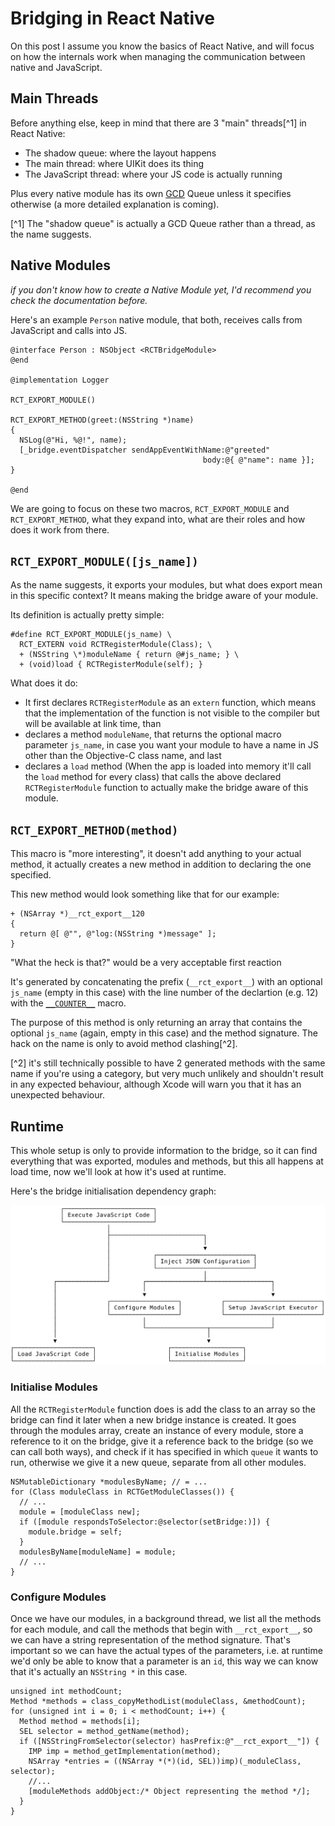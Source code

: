 Bridging in React Native
========================

On this post I assume you know the basics of React Native, and will focus on how the internals work when managing the communication between native and JavaScript.

Main Threads
------------

Before anything else, keep in mind that there are 3 "main" threads[^1] in React Native:

- The shadow queue: where the layout happens
- The main thread: where UIKit does its thing
- The JavaScript thread: where your JS code is actually running

Plus every native module has its own [GCD](https://developer.apple.com/library/ios/documentation/General/Conceptual/ConcurrencyProgrammingGuide/OperationQueues/OperationQueues.html) Queue unless it specifies otherwise (a more detailed explanation is coming).

[^1] The "shadow queue" is actually a GCD Queue rather than a thread, as the name suggests.

Native Modules
--------------

_if you don't know how to create a Native Module yet, I'd recommend you check the documentation before._

Here's an example `Person` native module, that both, receives calls from JavaScript and calls into JS.

```objc
@interface Person : NSObject <RCTBridgeModule>
@end

@implementation Logger

RCT_EXPORT_MODULE()

RCT_EXPORT_METHOD(greet:(NSString *)name)
{
  NSLog(@"Hi, %@!", name);
  [_bridge.eventDispatcher sendAppEventWithName:@"greeted"
                                           body:@{ @"name": name }];
}

@end
```

We are going to focus on these two macros, `RCT_EXPORT_MODULE` and `RCT_EXPORT_METHOD`, what they expand into, what are their roles and how does it work from there.

`RCT_EXPORT_MODULE([js_name])`
------------------------------

As the name suggests, it exports your modules, but what does export mean in this specific context? It means making the bridge aware of your module.

Its definition is actually pretty simple:

```objc
#define RCT_EXPORT_MODULE(js_name) \
  RCT_EXTERN void RCTRegisterModule(Class); \
  + (NSString \*)moduleName { return @#js_name; } \
  + (void)load { RCTRegisterModule(self); }
```

What does it do:

- It first declares `RCTRegisterModule` as an `extern` function, which means that the implementation of the function is not visible to the compiler but will be available at link time, than
- declares a method `moduleName`, that returns the optional macro parameter `js_name`, in case you want your module to have a name in JS other than the Objective-C class name, and last
- declares a `load` method (When the app is loaded into memory it'll call the `load` method for every class) that calls the above declared `RCTRegisterModule` function to actually make the bridge aware of this module.

`RCT_EXPORT_METHOD(method)`
---------------------------

This macro is "more interesting", it doesn't add anything to your actual method, it actually creates a new method in addition to declaring the one specified.

This new method would look something like that for our example:

```objc
+ (NSArray *)__rct_export__120
{
  return @[ @"", @"log:(NSString *)message" ];
}
```

"What the heck is that?" would be a very acceptable first reaction

It's generated by concatenating the prefix (`__rct_export__`) with an optional `js_name` (empty in this case) with the line number of the declartion (e.g. 12) with the [`__COUNTER__`](https://gcc.gnu.org/onlinedocs/cpp/Common-Predefined-Macros.html) macro.

The purpose of this method is only returning an array that contains the optional `js_name` (again, empty in this case) and the method signature. The hack on the name is only to avoid method clashing[^2].

[^2] it's still technically possible to have 2 generated methods with the same name if you're using a category, but very much unlikely and shouldn't result in any expected behaviour, although Xcode will warn you that it has an unexpected behaviour.

Runtime
-------

This whole setup is only to provide information to the bridge, so it can find everything that was exported, modules and methods, but this all happens at load time, now we'll look at how it's used at runtime.

Here's the bridge initialisation dependency graph:

![initialization](images/initialisation.svg)

### Initialise Modules

All the `RCTRegisterModule` function does is add the class to an array so the bridge can find it later when a new bridge instance is created. It goes through the modules array, create an instance of every module, store a reference to it on the bridge, give it a reference back to the bridge (so we can call both ways), and check if it has specified in which `queue` it wants to run, otherwise we give it a new queue, separate from all other modules.

```objc
NSMutableDictionary *modulesByName; // = ...
for (Class moduleClass in RCTGetModuleClasses()) {
  // ...
  module = [moduleClass new];
  if ([module respondsToSelector:@selector(setBridge:)]) {
    module.bridge = self;
  }
  modulesByName[moduleName] = module;
  // ...
}
```

### Configure Modules

Once we have our modules, in a background thread, we list all the methods for each module, and call the methods that begin with `__rct_export__`, so we can have a string representation of the method signature. That's important so we can have the actual types of the parameters, i.e. at runtime we'd only be able to know that a parameter is an `id`, this way we can know that it's actually an `NSString *` in this case.

```objc
unsigned int methodCount;
Method *methods = class_copyMethodList(moduleClass, &methodCount);
for (unsigned int i = 0; i < methodCount; i++) {
  Method method = methods[i];
  SEL selector = method_getName(method);
  if ([NSStringFromSelector(selector) hasPrefix:@"__rct_export__"]) {
    IMP imp = method_getImplementation(method);
    NSArray *entries = ((NSArray *(*)(id, SEL))imp)(_moduleClass, selector);
    //...
    [moduleMethods addObject:/* Object representing the method */];
  }
}
```
